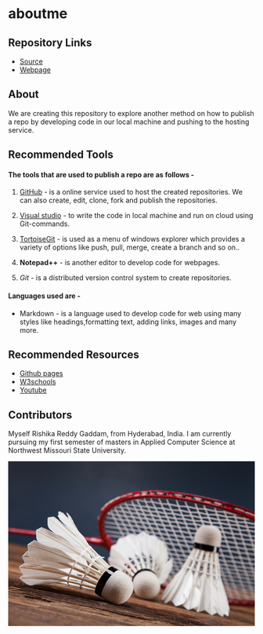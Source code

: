 # aboutme

## Repository Links

- [Source](https://github.com/rishikareddygaddam/aboutme "aboutme")
- [Webpage](https://rishikareddygaddam.github.io/aboutme/ "webpage")

## About

We are creating this repository to explore another method on how to publish a repo by developing code in our local machine and pushing to the hosting service.

## Recommended Tools

#### The tools that are used to publish a repo are as follows -


1. [GitHub](https://github.com/ "github") - is a online service used to host the created repositories. We can also create, edit, clone, fork and publish the repositories.

2. [Visual studio](https://visualstudio.microsoft.com/) - to write the code in local machine and run on cloud using Git-commands.

3. [TortoiseGit](https://tortoisegit.org/ "tortoise git") - is used as a menu of windows explorer which provides a variety of options like push, pull, merge, create a branch and so on..

4. **Notepad++** - is another editor to develop code for webpages.

5. *Git* - is a distributed version control system to create repositories.


#### Languages used are -

- Markdown - is a language used to develop code for web using many styles like headings,formatting text, adding links, images and many more.

## Recommended Resources

- [Github pages](https://guides.github.com/features/pages/)
- [W3schools](https://www.w3schools.com/whatis/whatis_github.asp)
- [Youtube](https://www.youtube.com/watch?v=LR5BYZjuXMU)

## Contributors

Myself Rishika Reddy Gaddam, from Hyderabad, India. I am currently pursuing my first semester of masters  in Applied Computer Science at Northwest Missouri State University. 

![vscode image](https://github.com/rishikareddygaddam/aboutme/raw/master/badminton.jpg)















